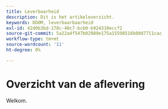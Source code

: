 ```yaml
---
title: Leverbaarheid
description: Dit is het artikeloverzicht.
keywords: DDOM, leverbaarbaarheid
exl-id: 42d0b3bd-178c-40c7-bcb0-b924310eccf2
source-git-commit: 5a22a4f547b02989e175a15598516b80d7711cac
workflow-type: tm+mt
source-wordcount: '11'
ht-degree: 0%

---
```


# Overzicht van de aflevering

Welkom.

<!--
This is the landing page of the user guide. It should be the first list item in the TOC.md file.

See other user landing pages to get ideas.
-->
